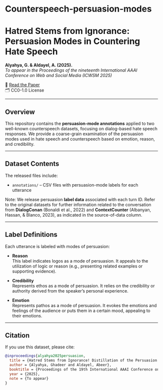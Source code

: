 # Counterspeech-persuasion-modes
# Hatred Stems from Ignorance: Persuasion Modes in Countering Hate Speech

**Alyahya, G. & Aldayel, A. (2025).**  
*To appear in the Proceedings of the nineteenth International AAAI Conference on Web and Social Media (ICWSM 2025)*

📄 [Read the Paper](#) <!-- https://arxiv.org/abs/2403.15449 -->  
🗂️ CC0-1.0 License  

---

## Overview

This repository contains the **persuasion-mode annotations** applied to two well-known counterspeech datasets, focusing on dialog-based hate speech responses. We provide a coarse-grain examination of the persuasion modes used in hate speech and counterspeech based on emotion, reason, and credibility.


---

## Dataset Contents

The released files include:

- `annotations/` – CSV files with persuasion-mode labels for each utterance

Note: We release persuasion **label data** associated with each turn ID. Refer to the original datasets for further information related to the conversation from **DialogConan** (Bonaldi et al., 2022) and **ContextCounter** (Albanyan, Hassan, & Blanco, 2023), as indicated in the source-of-data column.

---

## Label Definitions

Each utterance is labeled with modes of persuasion:

- **Reason**  
  This label indicates logos as a mode of persuasion. It appeals to the utilization of logic or reason (e.g., presenting related examples or supporting evidence).

- **Credibility**  
  Represents ethos as a mode of persuasion. It relies on the credibility or authority derived from the speaker’s personal experience.

- **Emotion**  
  Represents pathos as a mode of persuasion. It evokes the emotions and feelings of the audience or puts them in a certain mood, appealing to their emotions.

---

## Citation

If you use this dataset, please cite:

```bibtex
@inproceedings{alyahya2025persuasion,
  title = {Hatred Stems from Ignorance! Distillation of the Persuasion Modes in Countering Conversational Hate Speech},
  author = {Alyahya, Ghadeer and Aldayel, Abeer},
  booktitle = {Proceedings of the 19th International AAAI Conference on Web and Social Media (ICWSM)},
  year = {2025},
  note = {To appear}
}

